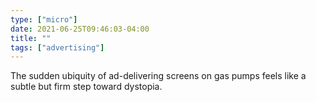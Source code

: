```yaml
---
type: ["micro"]
date: 2021-06-25T09:46:03-04:00
title: ""
tags: ["advertising"]
---
```

The sudden ubiquity of ad-delivering screens on gas pumps feels like a subtle but firm step toward dystopia.
